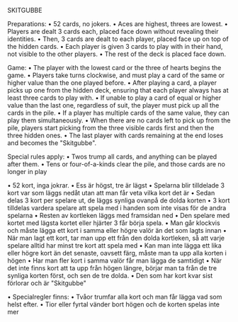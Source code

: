  SKITGUBBE 

Preparations:
• 52 cards, no jokers.
• Aces are highest, threes are lowest.
• Players are dealt 3 cards each, placed face down without revealing their identities.
• Then, 3 cards are dealt to each player, placed face up on top of the hidden cards.
• Each player is given 3 cards to play with in their hand, not visible to the other players.
• The rest of the deck is placed face down.

Game:
• The player with the lowest card or the three of hearts begins the game.
• Players take turns clockwise, and must play a card of the same or higher value 
  than the one played before.
• After playing a card, a player picks up one from the hidden deck, ensuring that each player always 
  has at least three cards to play with.
• If unable to play a card of equal or higher value than the last one, regardless of suit, 
  the player must pick up all the cards in the pile.
• If a player has multiple cards of the same value, they can play them simultaneously.
• When there are no cards left to pick up from the pile, 
  players start picking from the three visible cards first and then the three hidden ones.
• The last player with cards remaining at the end loses and becomes the "Skitgubbe".

Special rules apply:
• Twos trump all cards, and anything can be played after them.
• Tens or four-of-a-kinds clear the pile, and those cards are no longer in play





•	52 kort, inga jokrar.
•	Ess är högst, tre är lägst
•	Spelarna blir tilldelade 3 kort var som läggs nedåt utan att man får veta vilka kort det är
•	Sedan delas 3 kort per spelare ut, de läggs synliga ovanpå de dolda korten
•	3 kort tilldelas vardera spelare att spela med i handen som inte visas för de andra spelarna
•	Resten av kortleken läggs med framsidan ned
•	Den spelare med kortet med lägsta kortet eller hjärter 3 får börja spela.
•	Man går klockvis och måste lägga ett kort i samma eller högre valör än det som lagts innan
•	När man lagt ett kort, tar man upp ett från den dolda kortleken, så att varje spelare alltid har minst tre kort att spela med
•	Kan man inte lägga ett lika eller högre kort än det senaste, oavsett färg, måste man ta upp alla korten i högen
•	Har man fler kort i samma valör får man lägga de samtidigt
•	När det inte finns kort att ta upp från högen längre, börjar man ta från de tre synliga korten först, och sen de tre dolda.
•	Den som har kort kvar sist förlorar och är "Skitgubbe"

•	Specialregler finns:
•	Tvåor trumfar alla kort och man får lägga vad som helst efter.
•	Tior eller fyrtal vänder bort högen och de korten spelas inte mer
